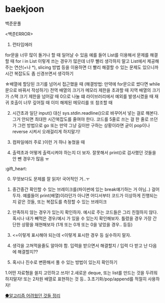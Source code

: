 # baekjoon
백준문풀

<백준ERROR>

1. 런타임에러
  
for문을 너무 많이 돌거나 할 때 일어날 수 있음 
예를 들어 List를 이용해서 문제를 해결할 때 for i in List 이렇게 쓰는 경우가 많은데
너무 빨리 생각하지 말고 List에서 제공해주는 연산(+나 *), slicing 방법 등을 이용하면 더 빨리 해결할 수 있는 문제도 있으니까
시간 복잡도도 좀 신경쓰면서 생각하기
  
  
 
☆배열에 할당된 크기를 넘어서 접근했을 때 (해결방법: 만약에 for문으로 썼다면 while문으로 바꿔서 작성하기)
전역 배열의 크기가 메모리 제한을 초과할 때
지역 배열의 크기가 스택 크기 제한을 넘어갈 때
0으로 나눌 떄
라이브러리에서 예외를 발생시켰을 때
재귀 호출이 너무 깊어질 때
이미 해제된 메모리를 또 참조할 때


2. 시간초과
일단 input() 대신 sys.stdin.readline()으로 바꾸어서 넣는 걸로 해본다.
그거 안되면 최대한 시간복잡도를 줄여야 한다. 코드를 5줄로 쓰는 걸 한 줄로 쓰던가 그런 방법으로 go
또는 만약 그냥 길이만 구하는 상황이라면 굳이 pop이나 reverse 시켜서 오래걸리게 하지말기!

3. 컴파일에러
주로 )이런 거 하나 놓쳤을 때

4. 출력초과
어떻게 출력시켜야 하는지 더 보자. 잘못해서 print()로 검사했던 것들을 안 뺀 경우가 많음 ㅠ

<Tip>
:gift_heart:
  
0. 무엇보다도 문제를 잘 읽자! 국어적인 거..ㅜ

1. 중간중간 확인할 수 있는 브레이크를(파이썬에 있는 break얘기하는 거 아님..) 걸어두자.
  예를들어 print(배열)이라던가 아니면 어디서부터 코드가 이상하게 진행되는지 같은 것들, 또는 복잡도를 측정할 수 있는 브레이크

2. 만족하지 않는 경우가 있는지 확인하자.
  예시로 주는 코드들은 그리 친절하지 않다. 혹시나 내가 빼먹은 경우/예시 가 있을 수 있는지 확인해보자.
  틀렸을 경우 가장 간단한 상황을 재현해보자 (1개 또는 0개 또는 0을 넣었을 경우.. 등등) 
  
3. <=이렇게 표시해야 되는데 <이렇게 표시한 경우 등 실수하지 말자.
  
4. 생각을 고쳐먹을줄도 알아야 함.
입력을 받으면서 해결할지 / 입력 다 받고 난 다음에 해결할지??
 
5. 혹시나 진수로 변환해서 풀 수 있는 방법이 있는지 확인하기
  
  
<advice>
1.어떤 자료형을 쓸지 고민하고 쓰자!
2.새로운 deque, 또는 list를 만드는 것을 두려워하지말자! 또는 2차원 배열로 표현하는 것 등..
3.초기화/pop/append를 적절히 사용하자! 

[●알고리즘 어려웠던 것들 정리](https://github.com/Youngseo-Jeon0313/baekjoon/blob/main/algorithm.md)
  
  
